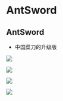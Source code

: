 # AntSword

## AntSword

* 中国菜刀的升级版

![](../../.gitbook/assets/antsword-01.png)

![](../../.gitbook/assets/antsword-02.png)

![](../../.gitbook/assets/antsword-03.png)

![](../../.gitbook/assets/antsword-04.png)

